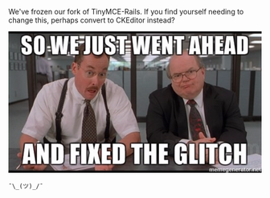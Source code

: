 We've frozen our fork of TinyMCE-Rails. If you find yourself needing to change this, perhaps convert to CKEditor instead?

![Meme](meme.png "Meme")

```
¯\_(ツ)_/¯
```
